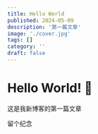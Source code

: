 ```yaml
---
title: Hello World
published: 2024-05-09
description: '第一篇文章'
image: './cover.jpg'
tags: []
category: ''
draft: false 
---
```


# Hello World! 👋 

这是我新博客的第一篇文章

留个纪念